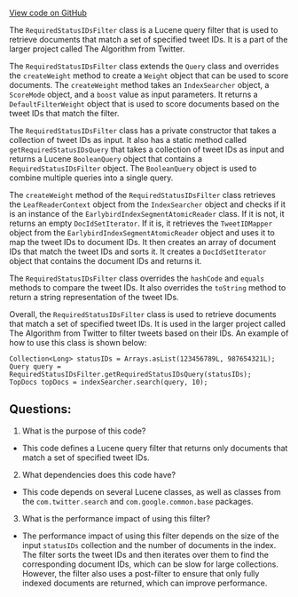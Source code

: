 [View code on GitHub](https://github.com/misbahsy/the-algorithm/src/java/com/twitter/search/earlybird/search/queries/RequiredStatusIDsFilter.java)

The `RequiredStatusIDsFilter` class is a Lucene query filter that is used to retrieve documents that match a set of specified tweet IDs. It is a part of the larger project called The Algorithm from Twitter. 

The `RequiredStatusIDsFilter` class extends the `Query` class and overrides the `createWeight` method to create a `Weight` object that can be used to score documents. The `createWeight` method takes an `IndexSearcher` object, a `ScoreMode` object, and a `boost` value as input parameters. It returns a `DefaultFilterWeight` object that is used to score documents based on the tweet IDs that match the filter.

The `RequiredStatusIDsFilter` class has a private constructor that takes a collection of tweet IDs as input. It also has a static method called `getRequiredStatusIDsQuery` that takes a collection of tweet IDs as input and returns a Lucene `BooleanQuery` object that contains a `RequiredStatusIDsFilter` object. The `BooleanQuery` object is used to combine multiple queries into a single query.

The `createWeight` method of the `RequiredStatusIDsFilter` class retrieves the `LeafReaderContext` object from the `IndexSearcher` object and checks if it is an instance of the `EarlybirdIndexSegmentAtomicReader` class. If it is not, it returns an empty `DocIdSetIterator`. If it is, it retrieves the `TweetIDMapper` object from the `EarlybirdIndexSegmentAtomicReader` object and uses it to map the tweet IDs to document IDs. It then creates an array of document IDs that match the tweet IDs and sorts it. It creates a `DocIdSetIterator` object that contains the document IDs and returns it.

The `RequiredStatusIDsFilter` class overrides the `hashCode` and `equals` methods to compare the tweet IDs. It also overrides the `toString` method to return a string representation of the tweet IDs.

Overall, the `RequiredStatusIDsFilter` class is used to retrieve documents that match a set of specified tweet IDs. It is used in the larger project called The Algorithm from Twitter to filter tweets based on their IDs. An example of how to use this class is shown below:

```
Collection<Long> statusIDs = Arrays.asList(123456789L, 987654321L);
Query query = RequiredStatusIDsFilter.getRequiredStatusIDsQuery(statusIDs);
TopDocs topDocs = indexSearcher.search(query, 10);
```
## Questions: 
 1. What is the purpose of this code?
- This code defines a Lucene query filter that returns only documents that match a set of specified tweet IDs.

2. What dependencies does this code have?
- This code depends on several Lucene classes, as well as classes from the `com.twitter.search` and `com.google.common.base` packages.

3. What is the performance impact of using this filter?
- The performance impact of using this filter depends on the size of the input `statusIDs` collection and the number of documents in the index. The filter sorts the tweet IDs and then iterates over them to find the corresponding document IDs, which can be slow for large collections. However, the filter also uses a post-filter to ensure that only fully indexed documents are returned, which can improve performance.